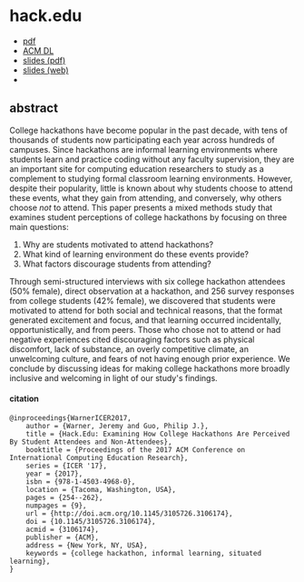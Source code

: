 # hack.edu

* [pdf](https://jeremywrnr.com/papers/student-perceptions-of-college-hackathons_ICER-2017.pdf)
* [ACM DL](https://dl.acm.org/citation.cfm?id=3106174)
* [slides (pdf)](https://jeremywrnr.github.io/hack.edu/icer-presentation.pdf)
* [slides (web)](https://jeremywrnr.github.io/hack.edu/slides)
* 
## abstract

College hackathons have become popular in the past decade, with tens of
thousands of students now participating each year across hundreds of campuses.
Since hackathons are informal learning environments where students learn and
practice coding without any faculty supervision, they are an important site for
computing education researchers to study as a complement to studying formal
classroom learning environments. However, despite their popularity, little is
known about why students choose to attend these events, what they gain from
attending, and conversely, why others choose _not_ to attend. This paper
presents a mixed methods study that examines student perceptions of college
hackathons by focusing on three main questions:

1. Why are students motivated to attend hackathons?
2. What kind of learning environment do these events provide?
3. What factors discourage students from attending?

Through semi-structured interviews with six college hackathon attendees (50%
female), direct observation at a hackathon, and 256 survey responses from
college students (42% female), we discovered that students were motivated to
attend for both social and technical reasons, that the format generated
excitement and focus, and that learning occurred incidentally,
opportunistically, and from peers. Those who chose not to attend or had
negative experiences cited discouraging factors such as physical discomfort,
lack of substance, an overly competitive climate, an unwelcoming culture, and
fears of not having enough prior experience. We conclude by discussing ideas
for making college hackathons more broadly inclusive and welcoming in light of
our study's findings.

#### citation

```
@inproceedings{WarnerICER2017,
    author = {Warner, Jeremy and Guo, Philip J.},
    title = {Hack.Edu: Examining How College Hackathons Are Perceived By Student Attendees and Non-Attendees},
    booktitle = {Proceedings of the 2017 ACM Conference on International Computing Education Research},
    series = {ICER '17},
    year = {2017},
    isbn = {978-1-4503-4968-0},
    location = {Tacoma, Washington, USA},
    pages = {254--262},
    numpages = {9},
    url = {http://doi.acm.org/10.1145/3105726.3106174},
    doi = {10.1145/3105726.3106174},
    acmid = {3106174},
    publisher = {ACM},
    address = {New York, NY, USA},
    keywords = {college hackathon, informal learning, situated learning},
}
```

